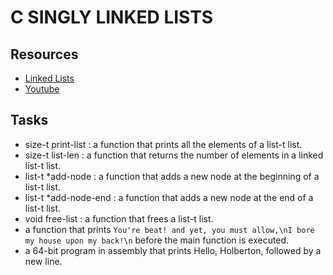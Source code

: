 # C SINGLY LINKED LISTS


## Resources

+ [Linked Lists](https://www.youtube.com/watch?v=udapt4FGY20&t=130s)
+ [Youtube](https://www.youtube.com/results?search_query=linked+lists)

## Tasks

+ size-t print-list : a function that prints all the elements of a list-t list.
+ size-t list-len : a function that returns the number of elements in a linked list-t list.
+ list-t *add-node : a function that adds a new node at the beginning of a list-t list.
+ list-t *add-node-end :  a function that adds a new node at the end of a list-t list.
+ void free-list : a function that frees a list-t list.
+ a function that prints `You're beat! and yet, you must allow,\nI bore my house upon my back!\n` before the main function is executed.
+ a 64-bit program in assembly that prints Hello, Holberton, followed by a new line.

